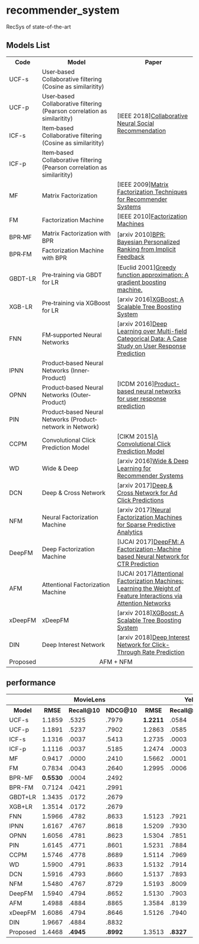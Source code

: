# recommender_system
RecSys of state-of-the-art 

## Models List
<table>
  <tr>
    <th width=10%> Code </th>
    <th width=45%> Model </th>
    <th width=45%> Paper </th>
  </tr>
  <tr>
    <td>UCF-s</td>
    <td>User‐based Collaborative filtering (Cosine as similaritity) </td>
    <td rowspan="4">[IEEE 2018]<a href="https://ieeexplore.ieee.org/document/8514809">Collaborative Neural Social Recommendation</a></td>
  </tr>
  <tr>
    <td>UCF-p</td>
    <td>User‐based Collaborative filtering (Pearson correlation as similaritity) </td>
  </tr>
  <tr>
    <td>ICF-s</td>
    <td>Item‐based Collaborative filtering (Cosine as similaritity) </td>
  </tr>
  <tr>
    <td>ICF-p</td>
    <td>Item‐based Collaborative filtering (Pearson correlation as similaritity) </td>
  </tr>
  <tr>
    <td>MF</td>
    <td>Matrix Factorization</td>
    <td>[IEEE 2009]<a href="https://ieeexplore.ieee.org/document/5197422">Matrix Factorization Techniques for Recommender Systems</a></td>
  </tr>
  <tr>
    <td>FM</td>
    <td>Factorization Machine</td>
    <td>[IEEE 2010]<a href="https://ieeexplore.ieee.org/document/5694074">Factorization Machines</a></td>
  </tr>
  <tr>
    <td>BPR‐MF</td>
    <td>Matrix Factorization with BPR</td>
    <td rowspan="2">[arxiv 2010]<a href="https://arxiv.org/pdf/1205.2618.pdf">BPR: Bayesian Personalized Ranking from Implicit Feedback </a></td>
  </tr>
  <tr>
    <td>BPR‐FM</td>
    <td>Factorization Machine with BPR</td>
  </tr>
  <tr>
    <td>GBDT-LR</td>
    <td>Pre‐training via GBDT for LR</td>
    <td>[Euclid 2001]<a href="https://projecteuclid.org/journals/annals-of-statistics/volume-29/issue-5/Greedy-function-approximation-A-gradient-boostingmachine/10.1214/aos/1013203451.full">Greedy function approximation: A gradient boosting machine.</a></td>
  </tr>
  <tr>
    <td>XGB-LR</td>
    <td>Pre‐training via XGBoost for LR</td>
    <td>[arxiv 2016]<a href="https://arxiv.org/abs/1603.02754">XGBoost: A Scalable Tree Boosting System</a></td>
  </tr>
  <tr>
    <td>FNN</td>
    <td>FM‐supported Neural Networks</td>
    <td>[arxiv 2016]<a href="https://arxiv.org/pdf/1601.02376.pdf">Deep Learning over Multi-field Categorical Data: A Case Study on User Response Prediction</a></td>
  </tr>
  <tr>
    <td>IPNN</td>
    <td>Product‐based Neural Networks (Inner‐Product)</td>
    <td rowspan="3">[ICDM 2016]<a href="https://arxiv.org/pdf/1611.00144.pdf">Product-based neural networks for user response prediction</a></td>
  </tr>
  <tr>
    <td>OPNN</td>
    <td>Product‐based Neural Networks (Outer‐Product)</td>
    </tr>
  <tr>
    <td>PIN</td>
    <td>Product‐based Neural Networks (Product‐network in Network)</td>
  </tr>
  <tr>
    <td>CCPM</td>
    <td>Convolutional Click Prediction Model</td>
    <td>[CIKM 2015]<a href="http://ir.ia.ac.cn/bitstream/173211/12337/1/A%20Convolutional%20Click%20Prediction%20Model.pdf">A Convolutional Click Prediction Model</a></td>
  </tr>
  <tr>
    <td>WD</td>
    <td>Wide & Deep</td>
    <td>[arxiv 2016]<a href="https://arxiv.org/pdf/1606.07792.pdf">Wide & Deep Learning for Recommender Systems</a></td>
  </tr>
  <tr>
    <td>DCN</td>
    <td>Deep & Cross Network</td>
    <td>[arxiv 2017]<a href="https://arxiv.org/abs/1708.05123">Deep & Cross Network for Ad Click Predictions</a></td>
  </tr>
  <tr>
    <td>NFM</td>
    <td>Neural Factorization Machine</td>
    <td>[arxiv 2017]<a href="https://arxiv.org/pdf/1708.05027.pdf">Neural Factorization Machines for Sparse Predictive Analytics</a></td>
  </tr>
  <tr>
    <td>DeepFM</td>
    <td>Deep Factorization Machine</td>
    <td>[IJCAI 2017]<a href="http://www.ijcai.org/proceedings/2017/0239.pdf">DeepFM: A Factorization-Machine based Neural Network for CTR Prediction</a></td>
  </tr>
  <tr>
    <td>AFM</td>
    <td>Attentional Factorization Machine</td>
    <td>[IJCAI 2017]<a href="http://www.ijcai.org/proceedings/2017/435">Attentional Factorization Machines: Learning the Weight of Feature Interactions via Attention Networks</a></td>
  </tr>
  <tr>
    <td>xDeepFM</td>
    <td>xDeepFM</td>
    <td>[arxiv 2018]<a href="https://arxiv.org/pdf/1803.05170.pdf">XGBoost: A Scalable Tree Boosting System</a></td>
  </tr>
  <tr>
    <td>DIN</td>
    <td>Deep Interest Network</td>
    <td>[arxiv 2018]<a href="https://arxiv.org/pdf/1706.06978.pdf">Deep Interest Network for Click-Through Rate Prediction</a></td>
  </tr>
  <tr>
    <td>Proposed</td>
    <td colspan="2" align="center">AFM + NFM</td>
  </tr>
</table>

## performance
<table>
  <tr>
    <td></td>
    <th colspan="3"><CENTER>MovieLens</th>
    <th colspan="3"><CENTER>Yelp</th>
    <th colspan="3"><CENTER>Douban Book</th>
  </tr>
  <tr>
    <th>Model</th>
    <th>RMSE</th>
    <th>Recall@10</th>
    <th>NDCG@10</th>
    <th>RMSE</th>
    <th>Recall@10</th>
    <th>NDCG@10</th>
    <th>RMSE</th>
    <th>Recall@10</th>
    <th>NDCG@10</th>
  </tr>
  <tr>
    <td> UCF-s <td> 1.1859 <td> .5325 <td> .7979 <td> <b>1.2211</b> <td> .0584 <td> .0940 <td> 0.9581 <td> .1747 <td> .3144
  </tr>
  <tr>
  <td>UCF-p <td> 1.1891 <td> .5237 <td>.7902 <td> 1.2863 <td> .0585 <td> .0933 <td> 0.9644 <td> .1729 <td> .3100
  </tr>
  <tr>
    <td>ICF-s <td> 1.1316 <td> .0037 <td> .5413 <td> 1.2735 <td> .0003 <td> .0408 <td> 0.8248 <td> .0001 <td> .3104 
  </tr>
  <tr>
    <td>ICF-p <td> 1.1116 <td> .0037 <td> .5185 <td> 1.2474 <td>.0003 <td> .0395 <td> 0.8136 <td> .0001 <td> .3092 
  </tr>
  <tr>
    <td>MF <td> 0.9417 <td> .0000 <td> .2410 <td> 1.5662 <td> .0001 <td> .1002 <td> <b>0.7659</b> <td> .0002 <td> .1431
  </tr>
  <tr>
    <td>FM <td> 0.7834 <td> .0043 <td> .2640 <td> 1.2995 <td> .0006 <td> .1090 <td> 0.8581 <td> .0048 <td> .1534
  </tr>
  <tr>
    <td> BPR-MF <td> <b>0.5530</b> <td> .0004 <td> .2492 <td colspan="6" rowspan="4" align="center"> out of memory
  </tr>
  <tr>
    <td>BPR-FM <td> 0.7124 <td> .0421 <td>.2991 
  </tr>
  <tr>
    <td>GBDT+LR <td> 1.3435 <td> .0172 <td> .2679 
  </tr>
  <tr>
    <td>XGB+LR <td> 1.3514 <td> .0172 <td> .2679 
  </tr>
  <tr>
   <td> FNN <td> 1.5966 <td> .4782 <td> .8633 <td> 1.5123 <td> .7921 <td> .7213 <td> 1.6594 <td> .6500 <td> .8765
  </tr>
   <td> IPNN <td> 1.6167 <td> .4767 <td> .8618 <td> 1.5209 <td> .7930 <td> .7335 <td> 1.6772 <td> .6481 <td> .8773
  <tr>
   <td> OPNN <td> 1.6056 <td> .4781 <td> .8623 <td> 1.5304 <td> .7851 <td> .7273 <td> 1.6768 <td> .6475 <td> .8770
  </tr>
  <tr>
    <td>PIN <td> 1.6145 <td> .4771 <td> .8601 <td> 1.5231 <td> .7884 <td> .7300 <td> 1.6825 <td> .6477 <td> .8780
  </tr>
  <tr>
   <td> CCPM <td> 1.5746 <td> .4778 <td> .8689 <td> 1.5114 <td> .7969 <td> .7223 <td> 1.6600 <td> .6461 <td> .8806
  </tr>
  <tr>
    <td>WD <td> 1.5900 <td> .4791 <td> .8633 <td> 1.5132 <td> .7914 <td> .7217 <td> 1.6616 <td> .6493 <td> .8748
  </tr>
  <tr>
    <td>DCN <td> 1.5916 <td> .4793 <td> .8660 <td> 1.5137 <td> .7893 <td> .7217 <td> 1.6602 <td> .6495 <td> .8739 
  </tr>
  <tr>
   <td> NFM <td> 1.5480 <td> .4767 <td> .8729 <td> 1.5193 <td> .8009 <td> .7272 <td> 1.6410 <td> .6501 <td> .8877 
  </tr>
  <tr>
    <td>DeepFM <td> 1.5940 <td> .4794 <td> .8652 <td> 1.5130 <td> .7903 <td> .7218 <td> 1.6556 <td> .6499 <td> .8756 
  </tr>
  <tr>
    <td>AFM <td> 1.4988 <td> .4884 <td> .8865 <td> 1.3584 <td> .8139 <td> .7742 <td> 1.6169 <td> .6523 <td> .8910
  </tr>
  <tr>
   <td> xDeepFM <td> 1.6086 <td> .4794 <td> .8646 <td> 1.5126 <td> .7940 <td> .7245 <td> 1.6534 <td> .6501 <td> .8750
  </tr>
  <tr>
   <td> DIN <td> 1.9667 <td> .4884 <td> .8832 <td colspan="6"  align="center">out of memory
  </tr>
  <tr>
    <td>Proposed <td> 1.4468 <td> <b>.4945</b> <td> <b>.8992</b> <td> 1.3513 <td> <b>.8327</b> <td> <b>.7843</b> <td> 1.6042 <td> <b>.6555</b> <td> <b>.8938</b> 

  </tr>
 </table>
  
